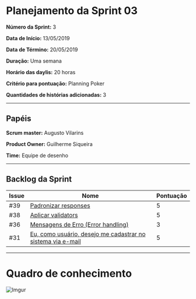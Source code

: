 # Planejamento da Sprint 03

**Número da Sprint:** 3

**Data de Início:** 13/05/2019

**Data de Término:** 20/05/2019

**Duração:** Uma semana

**Horário das daylis:** 20 horas

**Critério para pontuação:** Planning Poker

**Quantidades de histórias adicionadas:** 3

----

## Papéis

**Scrum master:** Augusto Vilarins

**Product Owner:** Guilherme Siqueira

**Time:** Equipe de desenho

----

## Backlog da Sprint

|Issue|Nome|Pontuação|
|-----|----|-----|
|#39|[Padronizar responses](https://github.com/conosco/conosco-api/issues/39)| 5 |
|#38|[Aplicar validators ](https://github.com/conosco/conosco-api/issues/38)| 5 |
|#36|[Mensagens de Erro (Error handling)](https://github.com/conosco/conosco-api/issues/36)| 3 |
|#31|[Eu, como usuário, desejo me cadastrar no sistema via e-mail](https://github.com/conosco/conosco-api/issues/31)| 5 |

----

# Quadro de conhecimento

![Imgur](https://i.imgur.com/wPabFFC.png)
